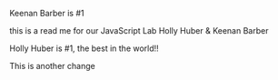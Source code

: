 Keenan Barber is #1

this is a read me for our JavaScript Lab
Holly Huber & Keenan Barber

Holly Huber is #1, the best in the world!!

This is another change